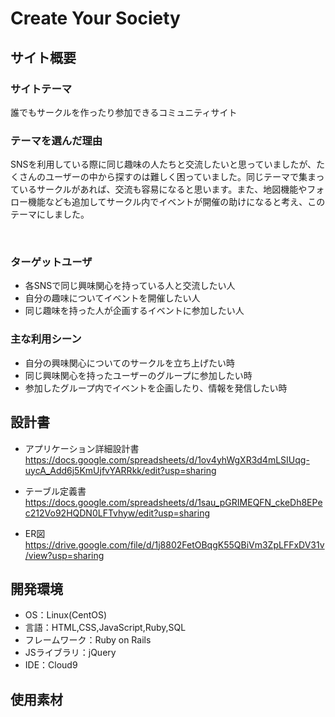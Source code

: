 # Create Your Society
<!--​READMEを作成する際は、項目内の【補足説明】は削除して完成させてください。-->
## サイト概要
### サイトテーマ
<!-- 【補足説明】 -->
<!-- - 〜なコミュニティサイトorレビューサイトorSNS　と１文で記載する -->
誰でもサークルを作ったり参加できるコミュニティサイト
​
### テーマを選んだ理由
<!-- 【補足説明】 -->
<!-- - ですます調で記載しましょう。READMEファイルは企業様も見られます。 -->
<!-- - ３文以上記載しましょう。 -->
SNSを利用している際に同じ趣味の人たちと交流したいと思っていましたが、たくさんのユーザーの中から探すのは難しく困っていました。同じテーマで集まっているサークルがあれば、交流も容易になると思います。また、地図機能やフォロー機能なども追加してサークル内でイベントが開催の助けになると考え、このテーマにしました。

<!--　★テーマ理由を記載する際のポイント　-->
<!-- - 自分自身の背景の説明（このポートフォリオを作る前提を説明） -->
<!-- - 扱う題材が抱えている問題・課題の説明 -->
<!-- - ターゲットとするユーザーが持つであろう課題の説明（需要をアピールするため） -->
<!-- - 当問題を解決するために、このようなポートフォリオを制作してみようと考えました」という結び -->

<!-- ★記載例 -->
<!-- もともと料理が好きで、オリジナルレシピで料理を作ることが多いのですが、少しずつレシピが1パターンになってきており頭を悩ませていました。 -->
<!-- 身近に自分と同じように、料理を好んでする友人がいないため困っていた所、他の人がどのようなレシピで作っているのかを知れるサービスがあれば便利だと考えました。 -->
<!-- また料理好きな人だけでなく、日々料理を作る必要があるがレシピに困っている人の助けにもなると考え、このテーマにしました。 -->
​
### ターゲットユーザ
<!-- 【補足説明】 -->
<!-- - 〜な人という記載方法で、2つ以上記載しましょう -->
<!-- - テーマ理由と矛盾のないターゲットを選出しましょう -->
<!-- - 実際にサービスを利用する立場であると想定しましょう  -->
- 各SNSで同じ興味関心を持っている人と交流したい人
- 自分の趣味についてイベントを開催したい人
- 同じ趣味を持った人が企画するイベントに参加したい人
​
### 主な利用シーン
<!-- 【補足説明】 -->
<!-- - 〜な時という記載方法で、2つ以上記載しましょう -->
- 自分の興味関心についてのサークルを立ち上げたい時
- 同じ興味関心を持ったユーザーのグループに参加したい時
- 参加したグループ内でイベントを企画したり、情報を発信したい時
​
## 設計書
<!-- 【補足説明】 -->
<!-- - テーマ提出時点では不要です。 -->
<!-- - 当項目には「後ほど作成予定」と記載しましょう。 -->
- アプリケーション詳細設計書
https://docs.google.com/spreadsheets/d/1ov4yhWgXR3d4mLSIUqg-uycA_Add6j5KmUjfvYARRkk/edit?usp=sharing

- テーブル定義書
https://docs.google.com/spreadsheets/d/1sau_pGRIMEQFN_ckeDh8EPec212Vo92HQDN0LFTvhyw/edit?usp=sharing

- ER図
https://drive.google.com/file/d/1j8802FetOBqgK55QBiVm3ZpLFFxDV31v/view?usp=sharing

## 開発環境
- OS：Linux(CentOS)
- 言語：HTML,CSS,JavaScript,Ruby,SQL
- フレームワーク：Ruby on Rails
- JSライブラリ：jQuery
- IDE：Cloud9
​
## 使用素材
<!-- - 外部サービスの画像素材・音声素材を使用した場合は、必ずサービス名とURLを明記してください。 -->
<!-- - アプリケーションの実装に使用したgem/bootstrapのリファレンスなどの記載は不要です。 -->
<!-- - 使用しない場合は、使用素材の項目をREADMEから削除してください。 -->
<!-- - 架空の団体・題材を前提にポートフォリオを制作する場合、下記のテンプレートを当項目内に記載しましょう。 -->
<!-- 【テンプレート】 -->
<!-- 著作権を考慮し、架空のデータを扱う予定です。 -->
<!-- なお今後、実在するデータを利用する際には、事前に著作権保持者と契約を結んだ上で利用します。 -->